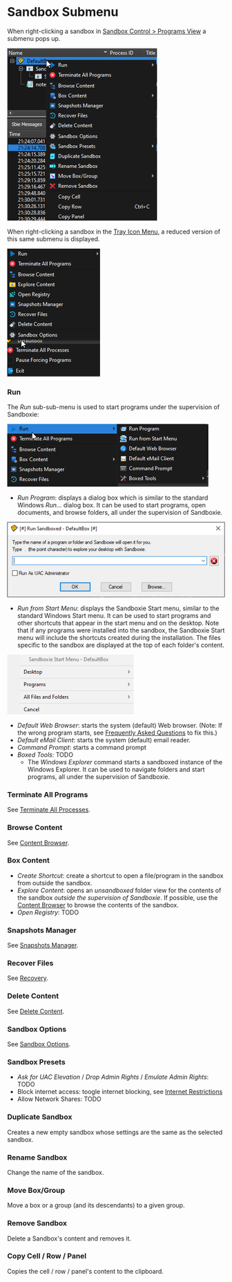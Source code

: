 # Sandbox Submenu

When right-clicking a sandbox in [Sandbox Control > Programs View](SP_SBControl_ProgramsView.md) a submenu pops up.

![](../Media/SP_SandboxSubMenuProgramsView.png)

When right-clicking a sandbox in the [Tray Icon Menu](SP_TrayIconMenu.md), a reduced version of this same submenu is
displayed.

![](../Media/SP_SandboxSubMenuTray.png)

### Run

The _Run_ sub-sub-menu is used to start programs under the supervision of Sandboxie:

![](../Media/SP_SandboxSubMenuRun.png)

* _Run Program_: displays a dialog box which is similar to the standard Windows _Run..._
  dialog box. It can be used to start programs, open documents, and browse folders, all under the supervision of
  Sandboxie.

![](../Media/SP_SandboxSubMenuRunProgram.png)

* _Run from Start Menu_: displays the Sandboxie Start menu, similar to the standard Windows Start menu. It can be used
  to start programs and other shortcuts that appear in the start menu and on the desktop. Note that if any programs were
  installed into the sandbox, the Sandboxie Start menu will include the shortcuts created during the installation. The
  files specific to the sandbox are displayed at the top of each folder's content.

![](../Media/SP_SandboxSubMenuRunStart.png)

* _Default Web Browser_: starts the system (default) Web browser.
  (Note: If the wrong program starts,
  see [Frequently Asked Questions](SP_FAQ.md#why-does-the-wrong-program-start-when-i-run-my-default-web-browser-sandboxed)
  to fix this.)
* _Default eMail Client_: starts the system (default) email reader.
* _Command Prompt_: starts a command prompt
* _Boxed Tools_: TODO
    * The _Windows Explorer_ command starts a sandboxed instance of the Windows Explorer. It can be used to navigate
      folders and start programs, all under the supervision of Sandboxie.

### Terminate All Programs

See [Terminate All Processes](SP_SBControl_SbMenu.md#terminate-all-processes).

### Browse Content

See [Content Browser](ContentBrowser.md).

### Box Content

* _Create Shortcut_: create a shortcut to open a file/program in the sandbox from outside the sandbox.
* _Explore Content_: opens an _unsandboxed_ folder view for the contents of the sandbox _outside the supervision of
  Sandboxie_. If possible, use the [Content Browser](ContentBrowser.md) to browse the contents of the sandbox.
* _Open Registry_: TODO

### Snapshots Manager

See [Snapshots Manager](SnapshotsManager.md).

### Recover Files

See [Recovery](SP_Recovery.md).

### Delete Content

See [Delete Content](DeleteSandboxContent.md).

### Sandbox Options

See [Sandbox Options](SP_SBOptions.md).

### Sandbox Presets

* _Ask for UAC Elevation_ / _Drop Admin Rights_ / _Emulate Admin Rights_: TODO
* Block internet access: toogle internet blocking, see [Internet Restrictions](SBOptions_InternetRestrictions.md)
* Allow Network Shares: TODO

### Duplicate Sandbox

Creates a new empty sandbox whose settings are the same as the selected sandbox.

### Rename Sandbox

Change the name of the sandbox.

### Move Box/Group

Move a box or a group (and its descendants) to a given group.

### Remove Sandbox

Delete a Sandbox's content and removes it.

### Copy Cell / Row / Panel

Copies the cell / row / panel's content to the clipboard.
